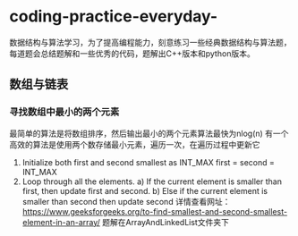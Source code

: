 # coding-practice-everyday-
数据结构与算法学习，为了提高编程能力，刻意练习一些经典数据结构与算法题，每道题会总结题解和一些优秀的代码，题解出C++版本和python版本。
## 数组与链表
### 寻找数组中最小的两个元素
最简单的算法是将数组排序，然后输出最小的两个元素算法最快为nlog(n)
有一个高效的算法是使用两个数存储最小元素，遍历一次，在遍历过程中更新它
1) Initialize both first and second smallest as INT_MAX
   first = second = INT_MAX
2) Loop through all the elements.
   a) If the current element is smaller than first, then update first 
       and second. 
   b) Else if the current element is smaller than second then update 
    second
  详情查看网址：https://www.geeksforgeeks.org/to-find-smallest-and-second-smallest-element-in-an-array/
  题解在ArrayAndLinkedList文件夹下
  
